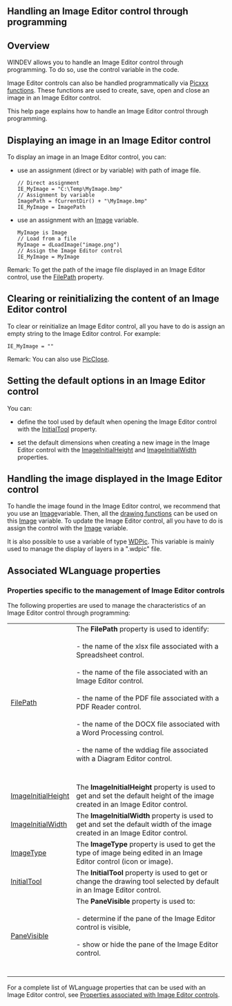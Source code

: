 
## Handling an Image Editor control through programming
			

<a name="NOTE1"></a>
<a name="NOTE1_1"></a>


## Overview
<a name="overview_ELTTEXTE000162"></a>
WINDEV allows you to handle an Image Editor control through programming. To do so, use the control variable in the code.

Image Editor controls can also be handled programmatically via [Picxxx functions](../WDLang1/1000023383.md). These functions are used to create, save, open and close an image in an Image Editor control. 

This help page explains how to handle an Image Editor control through programming. 

<a name="NOTE2"></a>
<a name="NOTE2_1"></a>


## Displaying an image in an Image Editor control
<a name="displaying_image_image_editor_control_ELTTEXTE000186"></a>
To display an image in an Image Editor control, you can: 

- use an assignment (direct or by variable) with path of image file. 
	
	```wl
	// Direct assignment
	IE_MyImage = "C:\Temp\MyImage.bmp"
	// Assignment by variable
	ImagePath = fCurrentDir() + "\MyImage.bmp"
	IE_MyImage = ImagePath
	```


- use an assignment with an [Image](../WDLang1/1000019650.md) variable.
	
	```wl
	MyImage is Image
	// Load from a file
	MyImage = dLoadImage("image.png")
	// Assign the Image Editor control
	IE_MyImage = MyImage
	```





Remark: To get the path of the image file displayed in an Image Editor control, use the [FilePath](../Proprietes/1000023104.md) property. 

<a name="NOTE3"></a>
<a name="NOTE3_1"></a>


## Clearing or reinitializing the content of an Image Editor control
<a name="clearing_reinitializing_the_content_image_editor_control_ELTTEXTE000210"></a>
To clear or reinitialize an Image Editor control, all you have to do is assign an empty string to the Image Editor control. For example:

```wl
IE_MyImage = ""
```
Remark: You can also use [PicClose](../WDLang1/1000023382.md). 

<a name="NOTE3b"></a>
<a name="NOTE3b_1"></a>


## Setting the default options in an Image Editor control
<a name="setting_the_default_options_image_editor_control_ELTTEXTE000234"></a>
You can: 

- define the tool used by default when opening the Image Editor control with the [InitialTool](../Proprietes/1410088609.md) property. 

- set the default dimensions when creating a new image in the Image Editor control with the [ImageInitialHeight](../Proprietes/1410088607.md) and [ImageInitialWidth](../Proprietes/1410088608.md) properties. 






<a name="NOTE4"></a>
<a name="NOTE4_1"></a>


## Handling the image displayed in the Image Editor control
<a name="handling_the_image_displayed_the_image_editor_control_ELTTEXTE000258"></a>
To handle the image found in the Image Editor control, we recommend that you use an [Image](../WDLang1/1000019650.md)variable. Then, all the [drawing functions](../WDLang1/3029033.md) can be used on this [Image](../WDLang1/1000019650.md) variable. To update the Image Editor control, all you have to do is assign the control with the [Image](../WDLang1/1000019650.md) variable. 

It is also possible to use a variable of type [WDPic](../WDLang1/1000023503.md). This variable is mainly used to manage the display of layers in a ".wdpic" file.  

<a name="NOTE5"></a>
<a name="NOTE5_1"></a>


## Associated WLanguage properties
<a name="associated_wlanguage_properties_ELTTEXTE000282"></a>


### Properties specific to the management of Image Editor controls
<a name="properties_specific_the_management_image_editor_controls_ELTPARAGRAPHE000106"></a>

The following properties are used to manage the characteristics of an Image Editor control through programming: 



|   |   |
| --- | --- |
| [FilePath](../Proprietes/1000023104.md) | The **FilePath** property is used to identify: <br><br>- the name of the xlsx file associated with a Spreadsheet control.<br><br>- the name of the file associated with an Image Editor control. <br><br>- the name of the PDF file associated with a PDF Reader control. <br><br>- the name of the DOCX file associated with a Word Processing control. <br><br>- the name of the wddiag file associated with a Diagram Editor control. <br><br><br> |
| [ImageInitialHeight](../Proprietes/1410088607.md) | The **ImageInitialHeight** property is used to get and set the default height of the image created in an Image Editor control. |
| [ImageInitialWidth](../Proprietes/1410088608.md) | The **ImageInitialWidth** property is used to get and set the default width of the image created in an Image Editor control. |
| [ImageType](../Proprietes/1000023516.md) | The **ImageType** property is used to get the type of image being edited in an Image Editor control (icon or image). |
| [InitialTool](../Proprietes/1410088609.md) | The **InitialTool** property is used to get or change the drawing tool selected by default in an Image Editor control. |
| [PaneVisible](../Proprietes/1000023515.md) | The **PaneVisible** property is used to: <br><br>- determine if the pane of the Image Editor control is visible, <br><br>- show or hide the pane of the Image Editor control.<br><br><br> |





For a complete list of WLanguage properties that can be used with an Image Editor control, see [Properties associated with Image Editor controls](../WDChamp/1410087033.md).


